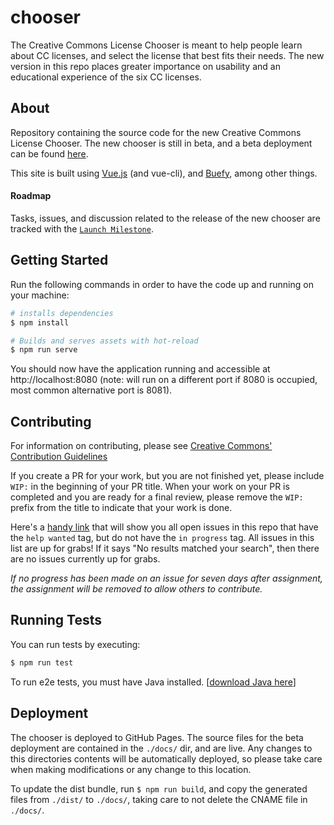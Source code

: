 # chooser

The Creative Commons License Chooser is meant to help people learn about CC licenses, and select the license that best fits their needs. The new version in this repo places greater importance on usability and an educational experience of the six CC licenses.

## About
Repository containing the source code for the new Creative Commons License Chooser. The new chooser is still in beta, and a beta deployment can be found [here](https://chooser-beta.creativecommons.org/).

This site is built using [Vue.js](https://vuejs.org/) (and vue-cli), and [Buefy](https://buefy.org/), among other things.

#### Roadmap

Tasks, issues, and discussion related to the release of the new chooser are tracked with the [`Launch Milestone`](https://github.com/creativecommons/chooser/milestone/1).

## Getting Started
Run the following commands in order to have the code up and running on your machine:

``` bash
# installs dependencies
$ npm install

# Builds and serves assets with hot-reload
$ npm run serve
```
You should now have the application running and accessible at http://localhost:8080 (note: will run on a different port if 8080 is occupied, most common alternative port is 8081).

## Contributing
For information on contributing, please see [Creative Commons' Contribution Guidelines](https://opensource.creativecommons.org/contributing-code/)

If you create a PR for your work, but you are not finished yet, please include `WIP:` in the beginning of your PR title. When your work on your PR is completed and you are ready for a final review, please remove the `WIP:` prefix from the title to indicate that your work is done.

Here's a [handy link](https://github.com/creativecommons/chooser/issues?utf8=%E2%9C%93&q=is%3Aissue+is%3Aopen+sort%3Aupdated-desc+label%3A%22help+wanted%22+-label%3A%22in+progress%22) that will show you all open issues in this repo that have the `help wanted` tag, but do not have the `in progress` tag. 
All issues in this list are up for grabs! 
If it says "No results matched your search", then there are no issues currently up for grabs.

*If no progress has been made on an issue for seven days after assignment, the assignment will be removed to allow others to contribute.*

## Running Tests
You can run tests by executing:

```bash
$ npm run test
```
To run e2e tests, you must have Java installed. [[download Java here](https://java.com/download/)]


## Deployment
The chooser is deployed to GitHub Pages. The source files for the beta deployment are contained in the `./docs/` dir, and are live. Any changes to this directories contents will be automatically deployed, so please take care when making modifications or any change to this location. 

To update the dist bundle, run ```$ npm run build```, and copy the generated files from `./dist/` to `./docs/`, taking care to not delete the CNAME file in `./docs/`.
